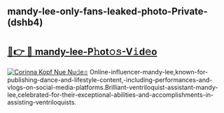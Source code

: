 ## mandy-lee-only-fans​-leaked-photo​-Private-(dshb4)


# <h2><a href="https://mediaupload.pro?title=mandy-lee&ref=git">🔗👉 🔴 mandy-lee-P𝚑ot𝚘𝚜-V𝚒d𝚎o</a></h2>

[![Corinna Kopf Nue Nu𝚍e𝚜](https://i.imgur.com/0qMVB7G.gif)](https://mediaupload.pro?title=mandy-lee&ref=git)
Online-influencer-mandy-lee,known-for-publishing-dance-and-lifestyle-content,-including-performances-and-vlogs-on-social-media-platforms.Brilliant-ventriloquist-assistant-mandy-lee,celebrated-for-their-exceptional-abilities-and-accomplishments-in-assisting-ventriloquists.  